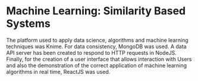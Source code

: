 # Machine Learning: Similarity Based Systems

The platform used to apply data science, algorithms and machine learning techniques was Knime.
For data consistency, MongoDB was used.
A data API server has been created to respond to HTTP requests in NodeJS.
Finally, for the creation of a user interface that allows interaction with Users and also the demonstration of the correct application of machine learning algorithms in real time, ReactJS was used.

